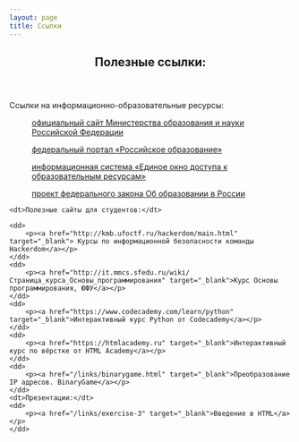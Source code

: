 ```yaml
---
layout: page
title: Ссылки
---
```

<section>
<header class="major">
	<h2>Полезные ссылки:</h2>
</header>

<dl>
	<dt>Ссылки на информационно-образовательные ресурсы:</dt>
	<dd>
		<p><a href="http://www.mon.gov.ru/" target="_blank"> официальный сайт Министерства образования и науки Российской Федерации</a></p>
	</dd>
	<dd>
		<p><a href="http://www.edu.ru" target="_blank">федеральный портал «Российское образование»</a></p>
	</dd>
	<dd>
		<p><a href="http://window.edu.ru" target="_blank">информационная система «Единое окно доступа к образовательным ресурсам»</a></p>
	</dd>
	<dd>
		<p><a href="/links/fep-rus.pdf" target="_blank">проект федерального закона Об образовании в России</a></p>
	</dd>
	
	<dt>Полезные сайты для студентов:</dt>
	
	<dd>
		<p><a href="http://kmb.ufoctf.ru/hackerdom/main.html" target="_blank"> Курсы по информационной безопасности команды Hackerdom</a></p>
	</dd>
	<dd>
		<p><a href="http://it.mmcs.sfedu.ru/wiki/Страница_курса_Основы_программирования" target="_blank">Курс Основы программирования, ЮФУ</a></p>
	</dd>
	<dd>
		<p><a href="https://www.codecademy.com/learn/python" target="_blank">Интерактивный курс Python от Codecademy</a></p>
	</dd>
	<dd>
		<p><a href="https://htmlacademy.ru" target="_blank">Интерактивный курс по вёрстке от HTML Academy</a></p>
	</dd>
	<dd>
		<p><a href="/links/binarygame.html" target="_blank">Преобразование IP адресов. BinaryGame</a></p>
	</dd>
	<dt>Презентации:</dt>
	<dd>
		<p><a href="/links/exercise-3" target="_blank">Введение в HTML</a></p>
	</dd>
</dl>
</section>